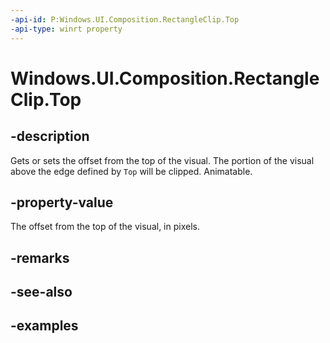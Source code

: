 ```yaml
---
-api-id: P:Windows.UI.Composition.RectangleClip.Top
-api-type: winrt property
---
```


# Windows.UI.Composition.RectangleClip.Top

<!--
public float Top { get; set; }
-->

## -description

Gets or sets the offset from the top of the visual. The portion of the visual above the edge defined by `Top` will be clipped. Animatable.

## -property-value

The offset from the top of the visual, in pixels.

## -remarks

## -see-also

## -examples


